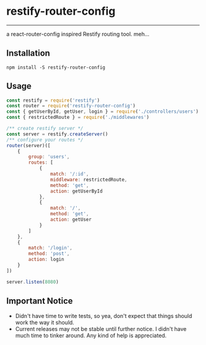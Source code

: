 # restify-router-config
---  
 a 
react-router-config inspired Restify routing tool. meh...  
  
## Installation
  
```
npm install -S restify-router-config
```  
  
## Usage
  
```javascript
const restify = require('restify')
const router = require('restify-router-config')
const { getUserById, getUser, login } = require('./controllers/users')
const { restrictedRoute } = require('./middlewares')

/** create restify server */
const server = restify.createServer()
/** configure your routes */
router(server)([
	{
		group: 'users',
		routes: [
			{
				match: '/:id',
				middleware: restrictedRoute,
				method: 'get',
				action: getUserById
			},
			{
				match: '/',
				method: 'get',
				action: getUser
			}
		]
	},
	{
		match: '/login',
		method: 'post',
		action: login
	}
])

server.listen(8080)
```  
  
## Important Notice
  
* Didn't have time to write tests, so yea, don't expect that things should work the way it should.
* Current releases may not be stable until further notice. I didn't have much time to tinker around. Any kind of help is appreciated.